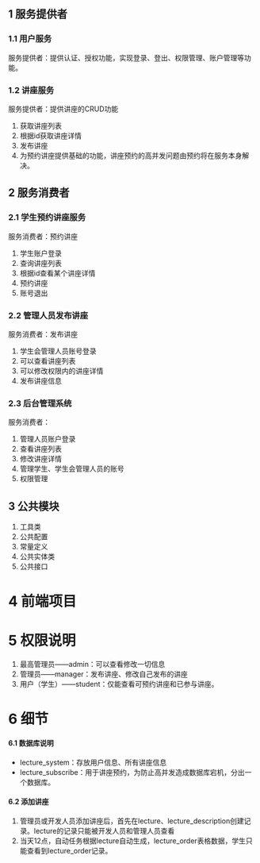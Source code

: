
## 1 服务提供者
### 1.1 用户服务

服务提供者：提供认证、授权功能，实现登录、登出、权限管理、账户管理等功能。

### 1.2 讲座服务

服务提供者：提供讲座的CRUD功能

1. 获取讲座列表
2. 根据id获取讲座详情
3. 发布讲座
4. 为预约讲座提供基础的功能，讲座预约的高并发问题由预约将在服务本身解决。

## 2 服务消费者
### 2.1 学生预约讲座服务

服务消费者：预约讲座

1. 学生账户登录
2. 查询讲座列表
3. 根据id查看某个讲座详情
4. 预约讲座
5. 账号退出

### 2.2 管理人员发布讲座

服务消费者：发布讲座

1. 学生会管理人员账号登录
2. 可以查看讲座列表
3. 可以修改权限内的讲座详情
4. 发布讲座信息

### 2.3 后台管理系统

服务消费者：

1. 管理人员账户登录
2. 查看讲座列表
3. 修改讲座详情
4. 管理学生、学生会管理人员的账号
5. 权限管理

## 3 公共模块
1. 工具类
2. 公共配置
3. 常量定义
4. 公共实体类
5. 公共接口

# 4 前端项目


# 5 权限说明
1. 最高管理员——admin：可以查看修改一切信息
2. 管理员——manager：发布讲座、修改自己发布的讲座
3. 用户（学生）——student：仅能查看可预约讲座和已参与讲座。

# 6 细节
#### 6.1 数据库说明
- lecture_system：存放用户信息、所有讲座信息
- lecture_subscribe：用于讲座预约，为防止高并发造成数据库宕机，分出一个数据库。

#### 6.2 添加讲座
1. 管理员或开发人员添加讲座后，首先在lecture、lecture_description创建记录。lecture的记录只能被开发人员和管理人员查看
2. 当天12点，自动任务根据lecture自动生成，lecture_order表格数据，学生只能查看到lecture_order记录。